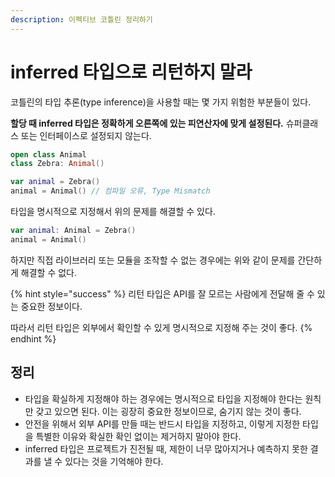 ```yaml
---
description: 이펙티브 코틀린 정리하기
---
```


# inferred 타입으로 리턴하지 말라

코틀린의 타입 추론(type inference)을 사용할 때는 몇 가지 위험한 부분들이 있다.

**할당 때 inferred 타입은 정확하게 오른쪽에 있는 피연산자에 맞게 설정된다.** 슈퍼클래스 또는 인터페이스로 설정되지 않는다.

```kotlin
open class Animal
class Zebra: Animal()
```
```kotlin
var animal = Zebra()
animal = Animal() // 컴파일 오류, Type Mismatch
```

타입을 명시적으로 지정해서 위의 문제를 해결할 수 있다.

```kotlin
var animal: Animal = Zebra()
animal = Animal()
```

하지만 직접 라이브러리 또는 모듈을 조작할 수 없는 경우에는 위와 같이 문제를 간단하게 해결할 수 없다.

{% hint style="success" %}
리턴 타입은 API를 잘 모르는 사람에게 전달해 줄 수 있는 중요한 정보이다.

따라서 리턴 타입은 외부에서 확인할 수 있게 명시적으로 지정해 주는 것이 좋다.
{% endhint %}

## 정리

- 타입을 확실하게 지정해야 하는 경우에는 명시적으로 타입을 지정해야 한다는 원칙만 갖고 있으면 된다. 이는 굉장히 중요한 정보이므로, 숨기지 않는 것이 좋다.
- 안전을 위해서 외부 API를 만들 때는 반드시 타입을 지정하고, 이렇게 지정한 타입을 특별한 이유와 확실한 확인 없이는 제거하지 말아야 한다.
- inferred 타입은 프로젝트가 진전될 때, 제한이 너무 많아지거나 예측하지 못한 결과를 낼 수 있다는 것을 기억해야 한다.